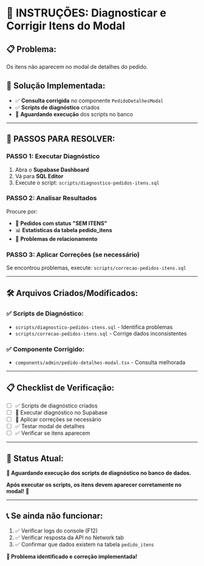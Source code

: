 # 🔧 INSTRUÇÕES: Diagnosticar e Corrigir Itens do Modal

## 📋 **Problema:**
Os itens não aparecem no modal de detalhes do pedido.

## 🎯 **Solução Implementada:**
- ✅ **Consulta corrigida** no componente `PedidoDetalhesModal`
- ✅ **Scripts de diagnóstico** criados
- 🔄 **Aguardando execução** dos scripts no banco

---

## 🚀 **PASSOS PARA RESOLVER:**

### **PASSO 1: Executar Diagnóstico**
1. Abra o **Supabase Dashboard**
2. Vá para **SQL Editor**
3. Execute o script: `scripts/diagnostico-pedidos-itens.sql`

### **PASSO 2: Analisar Resultados**
Procure por:
- 🚨 **Pedidos com status "SEM ITENS"**
- 📊 **Estatísticas da tabela pedido_itens**
- 🔗 **Problemas de relacionamento**

### **PASSO 3: Aplicar Correções (se necessário)**
Se encontrou problemas, execute: `scripts/correcao-pedidos-itens.sql`

---

## 🛠️ **Arquivos Criados/Modificados:**

### **✅ Scripts de Diagnóstico:**
- `scripts/diagnostico-pedidos-itens.sql` - Identifica problemas
- `scripts/correcao-pedidos-itens.sql` - Corrige dados inconsistentes

### **✅ Componente Corrigido:**
- `components/admin/pedido-detalhes-modal.tsx` - Consulta melhorada

---

## 📋 **Checklist de Verificação:**

- [ ] ✅ Scripts de diagnóstico criados
- [ ] 🔄 Executar diagnóstico no Supabase
- [ ] 🔄 Aplicar correções se necessário
- [ ] ✅ Testar modal de detalhes
- [ ] ✅ Verificar se itens aparecem

---

## 🎯 **Status Atual:**
**🔄 Aguardando execução dos scripts de diagnóstico no banco de dados.**

**Após executar os scripts, os itens devem aparecer corretamente no modal!** 🎉

---

## 📞 **Se ainda não funcionar:**
1. ✅ Verificar logs do console (F12)
2. ✅ Verificar resposta da API no Network tab
3. ✅ Confirmar que dados existem na tabela `pedido_itens`

**🎊 Problema identificado e correção implementada!**
